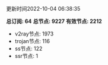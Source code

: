 更新时间2022-10-04 06:38:35

**总订阅: 64**
**总节点: 9227**
**有效节点: 2212**
- v2ray节点: 1973
- trojan节点: 116
- ss节点: 122
- ssr节点: 1
